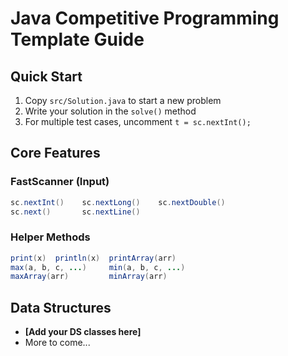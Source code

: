 # Java Competitive Programming Template Guide

## Quick Start

1. Copy `src/Solution.java` to start a new problem
2. Write your solution in the `solve()` method
3. For multiple test cases, uncomment `t = sc.nextInt();`

## Core Features

### FastScanner (Input)
```java
sc.nextInt()    sc.nextLong()    sc.nextDouble()
sc.next()       sc.nextLine()
```

### Helper Methods
```java
print(x)  println(x)  printArray(arr)
max(a, b, c, ...)     min(a, b, c, ...)
maxArray(arr)         minArray(arr)
```

## Data Structures

- **[Add your DS classes here]**
- More to come...
